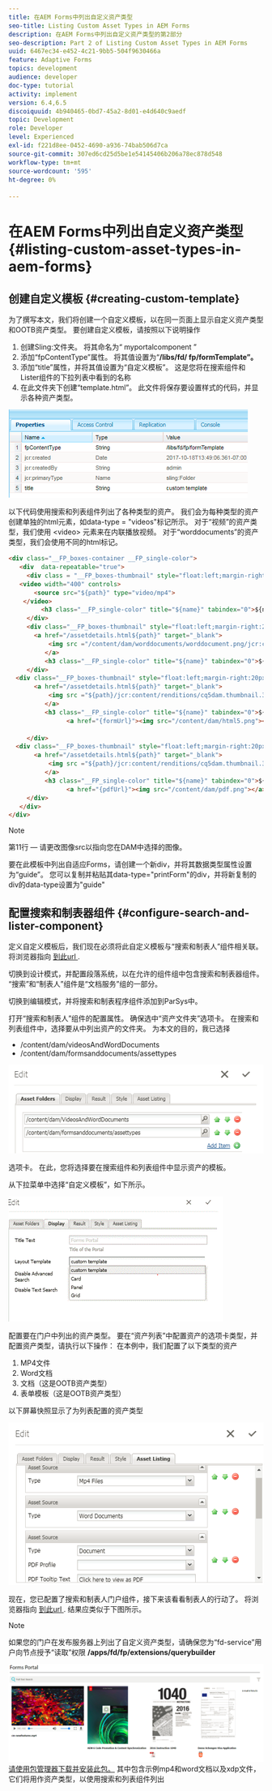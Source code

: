 ```yaml
---
title: 在AEM Forms中列出自定义资产类型
seo-title: Listing Custom Asset Types in AEM Forms
description: 在AEM Forms中列出自定义资产类型的第2部分
seo-description: Part 2 of Listing Custom Asset Types in AEM Forms
uuid: 6467ec34-e452-4c21-9bb5-504f9630466a
feature: Adaptive Forms
topics: development
audience: developer
doc-type: tutorial
activity: implement
version: 6.4,6.5
discoiquuid: 4b940465-0bd7-45a2-8d01-e4d640c9aedf
topic: Development
role: Developer
level: Experienced
exl-id: f221d8ee-0452-4690-a936-74bab506d7ca
source-git-commit: 307ed6cd25d5be1e54145406b206a78ec878d548
workflow-type: tm+mt
source-wordcount: '595'
ht-degree: 0%

---
```


# 在AEM Forms中列出自定义资产类型 {#listing-custom-asset-types-in-aem-forms}

## 创建自定义模板 {#creating-custom-template}


为了撰写本文，我们将创建一个自定义模板，以在同一页面上显示自定义资产类型和OOTB资产类型。 要创建自定义模板，请按照以下说明操作

1. 创建Sling:文件夹。 将其命名为“ myportalcomponent ”
1. 添加“fpContentType”属性。 将其值设置为“**/libs/fd/ fp/formTemplate”。**
1. 添加“title”属性，并将其值设置为“自定义模板”。 这是您将在搜索组件和Lister组件的下拉列表中看到的名称
1. 在此文件夹下创建“template.html”。 此文件将保存要设置样式的代码，并显示各种资产类型。

![appsfolder](assets/appsfolder_.png)

以下代码使用搜索和列表组件列出了各种类型的资产。 我们会为每种类型的资产创建单独的html元素，如data-type = &quot;videos&quot;标记所示。 对于“视频”的资产类型，我们使用 &lt;video> 元素来在内联播放视频。 对于“worddocuments”的资产类型，我们会使用不同的html标记。

```html
<div class="__FP_boxes-container __FP_single-color">
   <div  data-repeatable="true">
     <div class = "__FP_boxes-thumbnail" style="float:left;margin-right:20px;" data-type = "videos">
   <video width="400" controls>
       <source src="${path}" type="video/mp4">
    </video>
         <h3 class="__FP_single-color" title="${name}" tabindex="0">${name}</h3>
     </div>
     <div class="__FP_boxes-thumbnail" style="float:left;margin-right:20px;" data-type = "worddocuments">
       <a href="/assetdetails.html${path}" target="_blank">
           <img src ="/content/dam/worddocuments/worddocument.png/jcr:content/renditions/cq5dam.thumbnail.319.319.png"/>
          </a>
          <h3 class="__FP_single-color" title="${name}" tabindex="0">${name}</h3>
     </div>
  <div class="__FP_boxes-thumbnail" style="float:left;margin-right:20px;" data-type = "xfaForm">
       <a href="/assetdetails.html${path}" target="_blank">
           <img src ="${path}/jcr:content/renditions/cq5dam.thumbnail.319.319.png"/>
          </a>
          <h3 class="__FP_single-color" title="${name}" tabindex="0">${name}</h3>
                <a href="{formUrl}"><img src="/content/dam/html5.png"></a><p>

     </div>
  <div class="__FP_boxes-thumbnail" style="float:left;margin-right:20px;" data-type = "printForm">
       <a href="/assetdetails.html${path}" target="_blank">
           <img src ="${path}/jcr:content/renditions/cq5dam.thumbnail.319.319.png"/>
          </a>
          <h3 class="__FP_single-color" title="${name}" tabindex="0">${name}</h3>
                <a href="{pdfUrl}"><img src="/content/dam/pdf.png"></a><p>
     </div>
   </div>
</div>
```

>[!NOTE]
>
>第11行 — 请更改图像src以指向您在DAM中选择的图像。
>
>要在此模板中列出自适应Forms，请创建一个新div，并将其数据类型属性设置为“guide”。 您可以复制并粘贴其data-type=&quot;printForm&quot;的div，并将新复制的div的data-type设置为&quot;guide&quot;

## 配置搜索和制表器组件 {#configure-search-and-lister-component}

定义自定义模板后，我们现在必须将此自定义模板与“搜索和制表人”组件相关联。 将浏览器指向 [到此url ](http://localhost:4502/editor.html/content/AemForms/CustomPortal.html).

切换到设计模式，并配置段落系统，以在允许的组件组中包含搜索和制表器组件。 “搜索”和“制表人”组件是“文档服务”组的一部分。

切换到编辑模式，并将搜索和制表程序组件添加到ParSys中。

打开“搜索和制表人”组件的配置属性。 确保选中“资产文件夹”选项卡。 在搜索和列表组件中，选择要从中列出资产的文件夹。 为本文的目的，我已选择

* /content/dam/videosAndWordDocuments
* /content/dam/formsanddocuments/assettypes

![assetfolder](assets/selectingassetfolders.png)

选项卡。 在此，您将选择要在搜索组件和列表组件中显示资产的模板。

从下拉菜单中选择“自定义模板”，如下所示。

![搜索器](assets/searchandlistercomponent.gif)

配置要在门户中列出的资产类型。 要在“资产列表”中配置资产的选项卡类型，并配置资产类型，请执行以下操作： 在本例中，我们配置了以下类型的资产

1. MP4文件
1. Word文档
1. 文档（这是OOTB资产类型）
1. 表单模板（这是OOTB资产类型）

以下屏幕快照显示了为列表配置的资产类型

![assettypes](assets/assettypes.png)

现在，您已配置了搜索和制表人门户组件，接下来该看看制表人的行动了。 将浏览器指向 [到此url ](http://localhost:4502/content/AemForms/CustomPortal.html?wcmmode=disabled). 结果应类似于下图所示。

>[!NOTE]
>
>如果您的门户在发布服务器上列出了自定义资产类型，请确保您为“fd-service”用户向节点授予“读取”权限 **/apps/fd/fp/extensions/querybuilder**

![assettypes](assets/assettypeslistings.png)
[请使用包管理器下载并安装此包。](assets/customassettypekt1.zip) 其中包含示例mp4和word文档以及xdp文件，它们将用作资产类型，以使用搜索和列表组件列出
